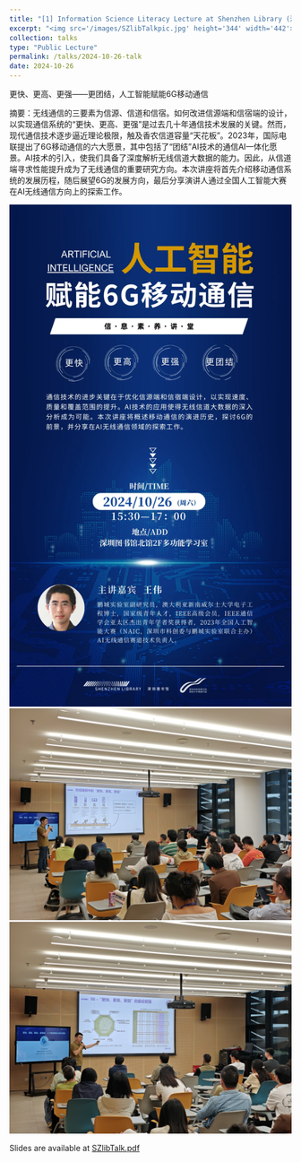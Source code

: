 ```yaml
---
title: "[1] Information Science Literacy Lecture at Shenzhen Library (深圳图书馆信息素养讲座)"
excerpt: "<img src='/images/SZlibTalkpic.jpg' height='344' width='442'>"
collection: talks
type: "Public Lecture"
permalink: /talks/2024-10-26-talk
date: 2024-10-26
---
```


<p style="text-align:justify"> 更快、更高、更强——更团结，人工智能赋能6G移动通信 </p>

摘要：无线通信的三要素为信源、信道和信宿。如何改进信源端和信宿端的设计，以实现通信系统的“更快、更高、更强”是过去几十年通信技术发展的关键。然而，现代通信技术逐步逼近理论极限，触及香农信道容量“天花板”。2023年，国际电联提出了6G移动通信的六大愿景，其中包括了“团结”AI技术的通信AI一体化愿景。AI技术的引入，使我们具备了深度解析无线信道大数据的能力。因此，从信道端寻求性能提升成为了无线通信的重要研究方向。本次讲座将首先介绍移动通信系统的发展历程，随后展望6G的发展方向，最后分享演讲人通过全国人工智能大赛在AI无线通信方向上的探索工作。

<img src='/images/AI6G.webp' width="550">

<img src='/images/SZlibTalkpic.jpg' width="660">

<img src='/images/SZlibTalkpic2.jpg' width="660">
   
Slides are available at [SZlibTalk.pdf](https://WeiWang-WYS.github.io/files/SZlibTalk.pdf)

